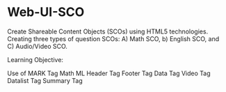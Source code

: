 # Web-UI-SCO


Create Shareable Content Objects (SCOs) using HTML5 technologies. 
Creating three types of question SCOs: A) Math SCO, b) English SCO, and C) Audio/Video SCO.

Learning Objective: 

Use of MARK Tag
Math ML
Header Tag
Footer Tag
Data Tag
Video Tag
Datalist Tag
Summary Tag
